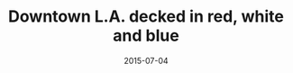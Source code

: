 ---
layout: post
title:  "Downtown L.A. decked in red, white and blue"
date:   2015-07-04
link: http://www.latimes.com/local/california/la-me-0705-grand-park-4th-20150705-story.html
type: link
---